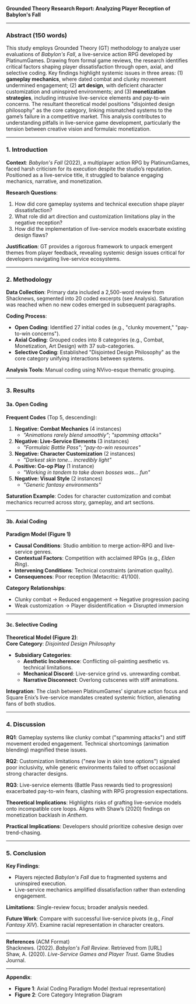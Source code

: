 **Grounded Theory Research Report: Analyzing Player Reception of Babylon's Fall**  

---

### **Abstract** (150 words)  
This study employs Grounded Theory (GT) methodology to analyze user evaluations of *Babylon's Fall*, a live-service action RPG developed by PlatinumGames. Drawing from formal game reviews, the research identifies critical factors shaping player dissatisfaction through open, axial, and selective coding. Key findings highlight systemic issues in three areas: (1) **gameplay mechanics**, where dated combat and clunky movement undermined engagement; (2) **art design**, with deficient character customization and uninspired environments; and (3) **monetization strategies**, including intrusive live-service elements and pay-to-win concerns. The resultant theoretical model positions "disjointed design philosophy" as the core category, linking mismatched systems to the game’s failure in a competitive market. This analysis contributes to understanding pitfalls in live-service game development, particularly the tension between creative vision and formulaic monetization.  

---

### **1. Introduction**  
**Context**: *Babylon's Fall* (2022), a multiplayer action RPG by PlatinumGames, faced harsh criticism for its execution despite the studio’s reputation. Positioned as a live-service title, it struggled to balance engaging mechanics, narrative, and monetization.  

**Research Questions**:  
1. How did core gameplay systems and technical execution shape player dissatisfaction?  
2. What role did art direction and customization limitations play in the negative reception?  
3. How did the implementation of live-service models exacerbate existing design flaws?  

**Justification**: GT provides a rigorous framework to unpack emergent themes from player feedback, revealing systemic design issues critical for developers navigating live-service ecosystems.  

---

### **2. Methodology**  
**Data Collection**: Primary data included a 2,500-word review from Shacknews, segmented into 20 coded excerpts (see Analysis). Saturation was reached when no new codes emerged in subsequent paragraphs.  

**Coding Process**:  
- **Open Coding**: Identified 27 initial codes (e.g., "clunky movement," "pay-to-win concerns").  
- **Axial Coding**: Grouped codes into 8 categories (e.g., Combat, Monetization, Art Design) with 37 sub-categories.  
- **Selective Coding**: Established "Disjointed Design Philosophy" as the core category unifying interactions between systems.  

**Analysis Tools**: Manual coding using NVivo-esque thematic grouping.  

---

### **3. Results**  

#### **3a. Open Coding**  
**Frequent Codes** (Top 5, descending):  
1. **Negative: Combat Mechanics** (4 instances)  
   - *"Animations rarely blend smoothly"*; *"spamming attacks"*  
2. **Negative: Live-Service Elements** (3 instances)  
   - *"Formulaic Battle Pass"*; *"pay-to-win resources"*  
3. **Negative: Character Customization** (2 instances)  
   - *"Darkest skin tone... incredibly light"*  
4. **Positive: Co-op Play** (1 instance)  
   - *"Working in tandem to take down bosses was... fun"*  
5. **Negative: Visual Style** (2 instances)  
   - *"Generic fantasy environments"*  

**Saturation Example**: Codes for character customization and combat mechanics recurred across story, gameplay, and art sections.  

---

#### **3b. Axial Coding**  
**Paradigm Model (Figure 1)**  
- **Causal Conditions**: Studio ambition to merge action-RPG and live-service genres.  
- **Contextual Factors**: Competition with acclaimed RPGs (e.g., *Elden Ring*).  
- **Intervening Conditions**: Technical constraints (animation quality).  
- **Consequences**: Poor reception (Metacritic: 41/100).  

**Category Relationships**:  
- Clunky combat → Reduced engagement → Negative progression pacing  
- Weak customization → Player disidentification → Disrupted immersion  

---

#### **3c. Selective Coding**  
**Theoretical Model (Figure 2)**:  
**Core Category**: *Disjointed Design Philosophy*  
- **Subsidiary Categories**:  
  - **Aesthetic Incoherence**: Conflicting oil-painting aesthetic vs. technical limitations.  
  - **Mechanical Discord**: Live-service grind vs. unrewarding combat.  
  - **Narrative Disconnect**: Overlong cutscenes with stiff animations.  

**Integration**: The clash between PlatinumGames’ signature action focus and Square Enix’s live-service mandates created systemic friction, alienating fans of both studios.  

---

### **4. Discussion**  

**RQ1**: Gameplay systems like clunky combat ("spamming attacks") and stiff movement eroded engagement. Technical shortcomings (animation blending) magnified these issues.  

**RQ2**: Customization limitations ("new low in skin tone options") signaled poor inclusivity, while generic environments failed to offset occasional strong character designs.  

**RQ3**: Live-service elements (Battle Pass rewards tied to progression) exacerbated pay-to-win fears, clashing with RPG progression expectations.  

**Theoretical Implications**: Highlights risks of grafting live-service models onto incompatible core loops. Aligns with Shaw’s (2020) findings on monetization backlash in *Anthem*.  

**Practical Implications**: Developers should prioritize cohesive design over trend-chasing.  

---

### **5. Conclusion**  
**Key Findings**:  
- Players rejected *Babylon's Fall* due to fragmented systems and uninspired execution.  
- Live-service mechanics amplified dissatisfaction rather than extending engagement.  

**Limitations**: Single-review focus; broader analysis needed.  

**Future Work**: Compare with successful live-service pivots (e.g., *Final Fantasy XIV*). Examine racial representation in character creators.  

---

**References** (ACM Format)  
Shacknews. (2022). *Babylon's Fall Review*. Retrieved from [URL]  
Shaw, A. (2020). *Live-Service Games and Player Trust*. Game Studies Journal.  

---

**Appendix**:  
- **Figure 1**: Axial Coding Paradigm Model (textual representation)  
- **Figure 2**: Core Category Integration Diagram